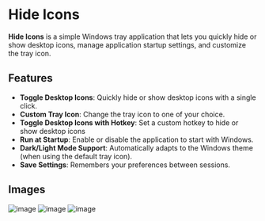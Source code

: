 # Hide Icons
**Hide Icons** is a simple Windows tray application that lets you quickly hide or show desktop icons, manage application startup settings, and customize the tray icon.

## Features
- **Toggle Desktop Icons**: Quickly hide or show desktop icons with a single click.
- **Custom Tray Icon**: Change the tray icon to one of your choice.
- **Toggle Desktop Icons with Hotkey**: Set a custom hotkey to hide or show desktop icons
- **Run at Startup**: Enable or disable the application to start with Windows.
- **Dark/Light Mode Support**: Automatically adapts to the Windows theme (when using the default tray icon).
- **Save Settings**: Remembers your preferences between sessions.

## Images
![image](https://github.com/user-attachments/assets/47f4e516-0a92-4358-b87b-7dcd3feceb82)
![image](https://github.com/user-attachments/assets/446543ce-6eee-4b69-9d14-dfee572f7349)
![image](https://github.com/user-attachments/assets/8e1033cd-6d12-43b4-9c66-9367c4242718)
